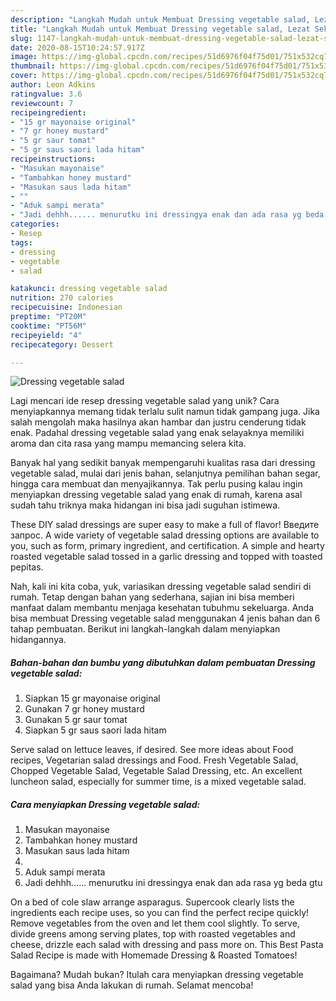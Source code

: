 ```yaml
---
description: "Langkah Mudah untuk Membuat Dressing vegetable salad, Lezat Sekali"
title: "Langkah Mudah untuk Membuat Dressing vegetable salad, Lezat Sekali"
slug: 1147-langkah-mudah-untuk-membuat-dressing-vegetable-salad-lezat-sekali
date: 2020-08-15T10:24:57.917Z
image: https://img-global.cpcdn.com/recipes/51d6976f04f75d01/751x532cq70/dressing-vegetable-salad-foto-resep-utama.jpg
thumbnail: https://img-global.cpcdn.com/recipes/51d6976f04f75d01/751x532cq70/dressing-vegetable-salad-foto-resep-utama.jpg
cover: https://img-global.cpcdn.com/recipes/51d6976f04f75d01/751x532cq70/dressing-vegetable-salad-foto-resep-utama.jpg
author: Leon Adkins
ratingvalue: 3.6
reviewcount: 7
recipeingredient:
- "15 gr mayonaise original"
- "7 gr honey mustard"
- "5 gr saur tomat"
- "5 gr saus saori lada hitam"
recipeinstructions:
- "Masukan mayonaise"
- "Tambahkan honey mustard"
- "Masukan saus lada hitam"
- ""
- "Aduk sampi merata"
- "Jadi dehhh...... menurutku ini dressingya enak dan ada rasa yg beda gtu"
categories:
- Resep
tags:
- dressing
- vegetable
- salad

katakunci: dressing vegetable salad 
nutrition: 270 calories
recipecuisine: Indonesian
preptime: "PT20M"
cooktime: "PT56M"
recipeyield: "4"
recipecategory: Dessert

---
```



![Dressing vegetable salad](https://img-global.cpcdn.com/recipes/51d6976f04f75d01/751x532cq70/dressing-vegetable-salad-foto-resep-utama.jpg)

Lagi mencari ide resep dressing vegetable salad yang unik? Cara menyiapkannya memang tidak terlalu sulit namun tidak gampang juga. Jika salah mengolah maka hasilnya akan hambar dan justru cenderung tidak enak. Padahal dressing vegetable salad yang enak selayaknya memiliki aroma dan cita rasa yang mampu memancing selera kita.

Banyak hal yang sedikit banyak mempengaruhi kualitas rasa dari dressing vegetable salad, mulai dari jenis bahan, selanjutnya pemilihan bahan segar, hingga cara membuat dan menyajikannya. Tak perlu pusing kalau ingin menyiapkan dressing vegetable salad yang enak di rumah, karena asal sudah tahu triknya maka hidangan ini bisa jadi suguhan istimewa.

These DIY salad dressings are super easy to make a full of flavor! Введите запрос. A wide variety of vegetable salad dressing options are available to you, such as form, primary ingredient, and certification. A simple and hearty roasted vegetable salad tossed in a garlic dressing and topped with toasted pepitas.


Nah, kali ini kita coba, yuk, variasikan dressing vegetable salad sendiri di rumah. Tetap dengan bahan yang sederhana, sajian ini bisa memberi manfaat dalam membantu menjaga kesehatan tubuhmu sekeluarga. Anda bisa membuat Dressing vegetable salad menggunakan 4 jenis bahan dan 6 tahap pembuatan. Berikut ini langkah-langkah dalam menyiapkan hidangannya.

<!--inarticleads1-->

##### Bahan-bahan dan bumbu yang dibutuhkan dalam pembuatan Dressing vegetable salad:

1. Siapkan 15 gr mayonaise original
1. Gunakan 7 gr honey mustard
1. Gunakan 5 gr saur tomat
1. Siapkan 5 gr saus saori lada hitam


Serve salad on lettuce leaves, if desired. See more ideas about Food recipes, Vegetarian salad dressings and Food. Fresh Vegetable Salad, Chopped Vegetable Salad, Vegetable Salad Dressing, etc. An excellent luncheon salad, especially for summer time, is a mixed vegetable salad. 

<!--inarticleads2-->

##### Cara menyiapkan Dressing vegetable salad:

1. Masukan mayonaise
1. Tambahkan honey mustard
1. Masukan saus lada hitam
1. 
1. Aduk sampi merata
1. Jadi dehhh...... menurutku ini dressingya enak dan ada rasa yg beda gtu


On a bed of cole slaw arrange asparagus. Supercook clearly lists the ingredients each recipe uses, so you can find the perfect recipe quickly! Remove vegetables from the oven and let them cool slightly. To serve, divide greens among serving plates, top with roasted vegetables and cheese, drizzle each salad with dressing and pass more on. This Best Pasta Salad Recipe is made with Homemade Dressing &amp; Roasted Tomatoes! 

Bagaimana? Mudah bukan? Itulah cara menyiapkan dressing vegetable salad yang bisa Anda lakukan di rumah. Selamat mencoba!
